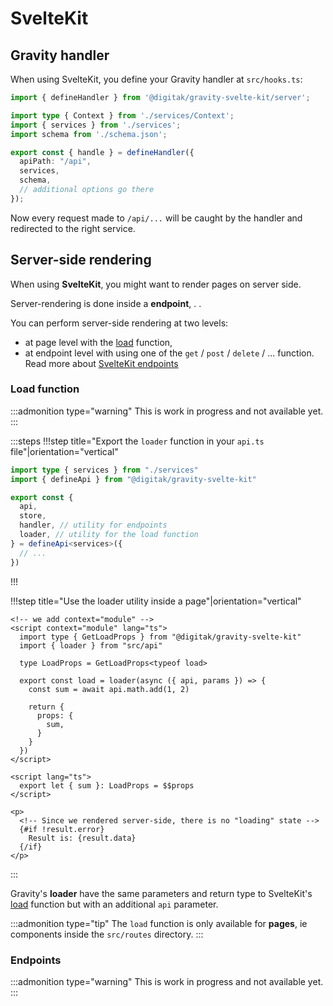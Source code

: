 # SvelteKit

## Gravity handler

When using SvelteKit, you define your Gravity handler at `src/hooks.ts`:

```typescript
import { defineHandler } from '@digitak/gravity-svelte-kit/server';

import type { Context } from './services/Context';
import { services } from './services';
import schema from './schema.json';

export const { handle } = defineHandler({
  apiPath: "/api",
  services,
  schema,
  // additional options go there
});
```

Now every request made to `/api/...` will be caught by the handler and redirected to the right service.


## Server-side rendering

When using **SvelteKit**, you might want to render pages on server side.

Server-rendering is done inside a **endpoint**, . .

You can perform server-side rendering at two levels:

- at page level with the [load](https://kit.svelte.dev/docs/loading) function,
- at endpoint level with using one of the `get` / `post` / `delete` / ... function. Read more about [SvelteKit endpoints](https://kit.svelte.dev/docs/routing#endpoints)


### Load function

:::admonition type="warning"
This is work in progress and not available yet.
:::

:::steps
!!!step title="Export the `loader` function in your `api.ts` file"|orientation="vertical"

```typescript
import type { services } from "./services"
import { defineApi } from "@digitak/gravity-svelte-kit"

export const {
  api,
  store,
  handler, // utility for endpoints
  loader, // utility for the load function
} = defineApi<services>({
  // ...
})
```
!!!

!!!step title="Use the loader utility inside a page"|orientation="vertical"
```svelte
<!-- we add context="module" -->
<script context="module" lang="ts">
  import type { GetLoadProps } from "@digitak/gravity-svelte-kit"
  import { loader } from "src/api"

  type LoadProps = GetLoadProps<typeof load>

  export const load = loader(async ({ api, params }) => {
    const sum = await api.math.add(1, 2)
    
    return {
      props: {
        sum,
      }
    }
  })
</script>

<script lang="ts">
  export let { sum }: LoadProps = $$props
</script>

<p>
  <!-- Since we rendered server-side, there is no "loading" state -->
  {#if !result.error}
    Result is: {result.data}
  {/if}
</p>
```
:::

Gravity's **loader** have the same parameters and return type to SvelteKit's [load](https://kit.svelte.dev/docs/loading) function but with an additional `api` parameter.


:::admonition type="tip"
The `load` function is only available for **pages**, ie components inside the `src/routes` directory.
:::


### Endpoints

:::admonition type="warning"
This is work in progress and not available yet.
:::
